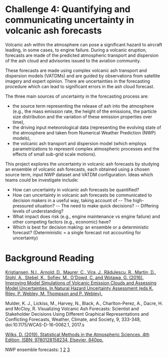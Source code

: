 # Challenge 4: Quantifying and communicating uncertainty in volcanic ash forecasts

Volcanic ash within the atmosphere can pose a significant hazard to aircraft leading, in some cases, to engine failure. During a volcanic eruption, forecasts are made of the predicted atmospheric transport and dispersion of the ash cloud and advisories issued to the aviation community.

These forecasts are made using complex volcanic ash transport and dispersion models (VATDMs) and are guided by observations from satellite imagery and expert opinion. There are uncertainties in the forecasting procedure which can lead to significant errors in the ash cloud forecast.

The three main sources of uncertainty in the forecasting process are:
- the source term representing the release of ash into the atmosphere (e.g., the mass emission rate, the height of the emissions, the particle size distribution and the variation of these emission properties over time),
- the driving input meteorological data (representing the evolving state of the atmosphere and taken from Numerical Weather Prediction (NWP) models),
- the volcanic ash transport and dispersion model (which employs parametrizations to represent complex atmospheric processes and the effects of small sub-grid scale motions).

This project explores the uncertainty in volcanic ash forecasts by studying an ensemble of volcanic ash forecasts, each obtained using a chosen source term, input NWP dataset and VATDM configuration. Ideas which teams could be investigate include:
- How can uncertainty in volcanic ash forecasts be quantified?
- How can uncertainty in volcanic ash forecasts be communicated to decision makers in a useful way, taking account of
-- The high-pressured situation?
-- The need to make quick decisions?
-- Differing levels of understanding?
- What impact does risk (e.g., engine maintenance vs engine failure) and other competing factors (e.g., economic) have?
- Which is best for decision making: an ensemble or a deterministic forecast? (Deterministic = a single forecast not accounting for uncertainty)

# Background Reading
[Kristiansen, N.I., Arnold, D., Maurer, C., Vira, J., Rădulescu, R., Martin, D., Stohl, A., Stebel, K., Sofiev, M., O'Dowd, C. and Wotawa, G. (2016). Improving Model Simulations of Volcanic Emission Clouds and Assessing Model Uncertainties. In Natural Hazard Uncertainty Assessment (eds K. Riley, P. Webley, M. Thompson and P. Webley). ](10.1002/9781119028116.ch8)

Mulder, K. J., Lickiss, M., Harvey, N., Black, A., Charlton-Perez, A., Dacre, H. and McCloy, R. Visualizing Volcanic Ash Forecasts: Scientist and Stakeholder Decisions Using Different Graphical Representations and Conflicting Forecasts, Weather, Climate, and Society, 9, 333-348, doi:10.1175/WCAS-D-16-0062.1, 2017.s

[Wilks, D. (2019). Statistical Methods in the Atmospheric Sciences, 4th Edition, ISBN: 9780128158234, Elsevier, 840pp. ](https://www.sciencedirect.com/science/article/pii/B9780128158234099910)

NWP ensemble forecasts:
[1](https://www.metoffice.gov.uk/research/weather/ensemble-forecasting/mogreps)
[2](https://www.ecmwf.int/en/learning/training/introduction-chaos-predictability-and-ensemble-forecasts)
[3](https://www.ecmwf.int/en/newsletter/153/meteorology/25-years-ensemble-forecasting-ecmwf  )
